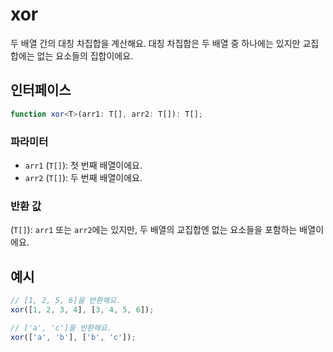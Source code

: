 # xor

두 배열 간의 대칭 차집합을 계산해요. 대칭 차집합은 두 배열 중 하나에는 있지만 교집합에는 없는 요소들의 집합이에요.

## 인터페이스

```typescript
function xor<T>(arr1: T[], arr2: T[]): T[];
```

### 파라미터

- `arr1` (`T[]`): 첫 번째 배열이에요.
- `arr2` (`T[]`): 두 번째 배열이에요.

### 반환 값

(`T[]`): `arr1` 또는 `arr2`에는 있지만, 두 배열의 교집합엔 없는 요소들을 포함하는 배열이에요.

## 예시

```typescript
// [1, 2, 5, 6]을 반환해요.
xor([1, 2, 3, 4], [3, 4, 5, 6]);

// ['a', 'c']을 반환해요.
xor(['a', 'b'], ['b', 'c']);
```
